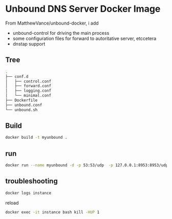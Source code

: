 # Unbound DNS Server Docker Image

From MatthewVance/unbound-docker, i add

* unbound-control for driving the main process
* some configuration files for forward to autoritative server, etccetera
* dnstap support

## Tree

```bash
.
├── conf.d
│   ├── control.conf
│   ├── forward.conf
│   ├── logging.conf
│   └── minimal.conf
├── Dockerfile
├── unbound.conf
└── unbound.sh
```

## Build

```bash
docker build -t myunbound .
```

## run

```bash
docker run --name myunbound -d -p 53:53/udp  -p 127.0.0.1:8953:8953/udp -v /root/workspace/unbound-docker/1.7.0/conf.d:/opt/unbound/etc/unbound/unbound.conf.d --restart=always myunbound:latest 
```

## troubleshooting

```bash
docker logs instance
```

reload

```bash
docker exec -it instance bash kill -HUP 1
```
